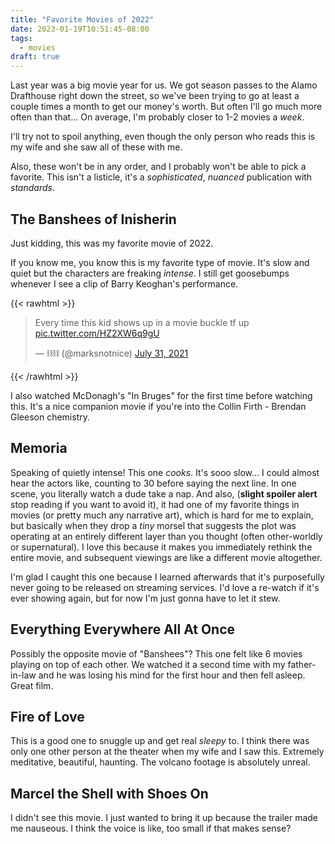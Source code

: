 ```yaml
---
title: "Favorite Movies of 2022"
date: 2023-01-19T10:51:45-08:00
tags:
  - movies
draft: true
---
```


Last year was a big movie year for us. We got season passes to the Alamo Drafthouse right down the street, so we've been trying to go at least a couple times a month to get our money's worth. But often I'll go much more often than that... On average, I'm probably closer to 1-2 movies a _week_.

I'll try not to spoil anything, even though the only person who reads this is my wife and she saw all of these with me.

Also, these won't be in any order, and I probably won't be able to pick a favorite. This isn't a listicle, it's a _sophisticated_, _nuanced_ publication with _standards_.

## The Banshees of Inisherin

Just kidding, this was my favorite movie of 2022.

If you know me, you know this is my favorite type of movie. It's slow and quiet but the characters are freaking _intense_. I still get goosebumps whenever I see a clip of Barry Keoghan's performance.

{{< rawhtml >}}
<blockquote class="twitter-tweet" data-dnt="true" data-align="center"><p lang="en" dir="ltr">Every time this kid shows up in a movie buckle tf up <a href="https://t.co/HZ2XW6q9gU">pic.twitter.com/HZ2XW6q9gU</a></p>&mdash; ⛓⛓ (@marksnotnice) <a href="https://twitter.com/marksnotnice/status/1421582555900481537?ref_src=twsrc%5Etfw">July 31, 2021</a></blockquote> <script async src="https://platform.twitter.com/widgets.js" charset="utf-8"></script>
{{< /rawhtml >}}

I also watched McDonagh's "In Bruges" for the first time before watching this. It's a nice companion movie if you're into the Collin Firth - Brendan Gleeson chemistry.

## Memoria

Speaking of quietly intense! This one _cooks_. It's sooo slow... I could almost hear the actors like, counting to 30 before saying the next line. In one scene, you literally watch a dude take a nap. And also, (**slight spoiler alert** stop reading if you want to avoid it), it had one of my favorite things in movies (or pretty much any narrative art), which is hard for me to explain, but basically when they drop a _tiny_ morsel that suggests the plot was operating at an entirely different layer than you thought (often other-worldly or supernatural). I love this because it makes you immediately rethink the entire movie, and subsequent viewings are like a different movie altogether.

I'm glad I caught this one because I learned afterwards that it's purposefully never going to be released on streaming services. I'd love a re-watch if it's ever showing again, but for now I'm just gonna have to let it stew.

## Everything Everywhere All At Once

Possibly the opposite movie of "Banshees"? This one felt like 6 movies playing on top of each other. We watched it a second time with my father-in-law and he was losing his mind for the first hour and then fell asleep. Great film.

## Fire of Love

This is a good one to snuggle up and get real _sleepy_ to. I think there was only one other person at the theater when my wife and I saw this. Extremely meditative, beautiful, haunting. The volcano footage is absolutely unreal.

## Marcel the Shell with Shoes On

I didn't see this movie. I just wanted to bring it up because the trailer made me nauseous. I think the voice is like, too small if that makes sense?
